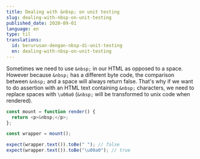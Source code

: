 ```yaml
---
title: Dealing with &nbsp; on unit testing
slug: dealing-with-nbsp-on-unit-testing
published_date: 2020-09-01
language: en
type: til
translations:
  id: berurusan-dengan-nbsp-di-unit-testing
  en: dealing-with-nbsp-on-unit-testing
---
```


Sometimes we need to use `&nbsp;` in our HTML as opposed to a space. However because `&nbsp;` has a different byte code, the comparison between `&nbsp;` and a space will always return false. That's why if we want to do assertion with an HTML text containing `&nbsp;` characters, we need to replace spaces with `\u00a0` (`&nbsp;` will be transformed to unix code when rendered).

```js
const mount = function render() {
  return <p>&nbsp;</p>;
};

const wrapper = mount();

expect(wrapper.text()).toBe(" "); // false
expect(wrapper.text()).toBe("\u00a0"); // true
```
